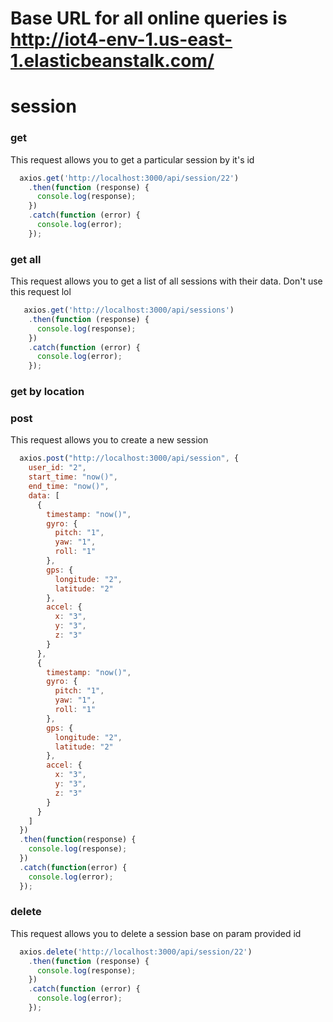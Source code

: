 # Base URL for all online queries is http://iot4-env-1.us-east-1.elasticbeanstalk.com/


# session
### get 
This request allows you to get a particular session by it's id
```javascript
  axios.get('http://localhost:3000/api/session/22')
    .then(function (response) {
      console.log(response);
    })
    .catch(function (error) {
      console.log(error);
    });
```
### get all
This request allows you to get a list of all sessions with their data. Don't use this request lol
```javascript
   axios.get('http://localhost:3000/api/sessions')
    .then(function (response) {
      console.log(response);
    })
    .catch(function (error) {
      console.log(error);
    });
```

### get by location

### post
This request allows you to create a new session 
```javascript
  axios.post("http://localhost:3000/api/session", {
    user_id: "2",
    start_time: "now()",
    end_time: "now()",
    data: [
      {
        timestamp: "now()",
        gyro: {
          pitch: "1",
          yaw: "1",
          roll: "1"
        },
        gps: {
          longitude: "2",
          latitude: "2"
        },
        accel: {
          x: "3",
          y: "3",
          z: "3"
        }
      },
      {
        timestamp: "now()",
        gyro: {
          pitch: "1",
          yaw: "1",
          roll: "1"
        },
        gps: {
          longitude: "2",
          latitude: "2"
        },
        accel: {
          x: "3",
          y: "3",
          z: "3"
        }
      }
    ]
  })
  .then(function(response) {
    console.log(response);
  })
  .catch(function(error) {
    console.log(error);
  });
```
### delete
This request allows you to delete a session base on param provided id
```javascript
  axios.delete('http://localhost:3000/api/session/22')
    .then(function (response) {
      console.log(response);
    })
    .catch(function (error) {
      console.log(error);
    });
```